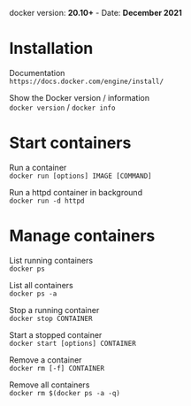  docker version: __20.10+__ - Date: __December 2021__
 
# Installation

Documentation  
`https://docs.docker.com/engine/install/`

Show the Docker version / information  
`docker version` / `docker info`

# Start containers

Run a container  
`docker run [options] IMAGE [COMMAND]`

Run a httpd container in background  
`docker run -d httpd`

# Manage containers

List running containers  
`docker ps`

List all containers  
`docker ps -a`

Stop a running container  
`docker stop CONTAINER`

Start a stopped container  
`docker start [options] CONTAINER`

Remove a container  
`docker rm [-f] CONTAINER`

Remove all containers  
`docker rm $(docker ps -a -q)`
